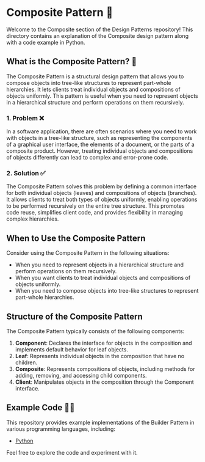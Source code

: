 # Composite Pattern 🌳

Welcome to the Composite section of the Design Patterns repository! This directory contains an explanation of the Composite design pattern along with a code example in Python.

## What is the Composite Pattern? 🤔

The Composite Pattern is a structural design pattern that allows you to compose objects into tree-like structures to represent part-whole hierarchies. It lets clients treat individual objects and compositions of objects uniformly. This pattern is useful when you need to represent objects in a hierarchical structure and perform operations on them recursively.

### 1. Problem ❌

In a software application, there are often scenarios where you need to work with objects in a tree-like structure, such as representing the components of a graphical user interface, the elements of a document, or the parts of a composite product. However, treating individual objects and compositions of objects differently can lead to complex and error-prone code.

### 2. Solution ✅

The Composite Pattern solves this problem by defining a common interface for both individual objects (leaves) and compositions of objects (branches). It allows clients to treat both types of objects uniformly, enabling operations to be performed recursively on the entire tree structure. This promotes code reuse, simplifies client code, and provides flexibility in managing complex hierarchies.

## When to Use the Composite Pattern

Consider using the Composite Pattern in the following situations:

- When you need to represent objects in a hierarchical structure and perform operations on them recursively.
- When you want clients to treat individual objects and compositions of objects uniformly.
- When you need to compose objects into tree-like structures to represent part-whole hierarchies.

## Structure of the Composite Pattern

The Composite Pattern typically consists of the following components:

1. **Component**: Declares the interface for objects in the composition and implements default behavior for leaf objects.
2. **Leaf**: Represents individual objects in the composition that have no children.
3. **Composite**: Represents compositions of objects, including methods for adding, removing, and accessing child components.
4. **Client**: Manipulates objects in the composition through the Component interface.

## Example Code 🧑‍💻

This repository provides example implementations of the Builder Pattern in various programming languages, including:

- [Python](./python-example.py)

Feel free to explore the code and experiment with it.
